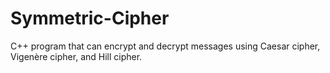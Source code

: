 # Symmetric-Cipher
C++ program that can encrypt and decrypt messages using Caesar cipher, Vigenère cipher, and Hill cipher.
